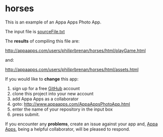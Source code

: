 # horses
This is an example of an Appa Apps Photo App.

The input file is <a href="https://github.com/philiprbrenan/horses/blob/master/sourceFile.txt">sourceFile.txt</a>

The **results** of compiling this file are:

  http://appaapps.com/users/philiprbrenan/horses/html/playGame.html
 
and:

  http://appaapps.com/users/philiprbrenan/horses/html/assets.html

If you would like to **change** this app:

1. sign up for a free <a href="https://github.com/">GitHub</a> account
2. clone this project into your new account
3. add Appa Apps as a collaborator
4. goto: http://www.appaapps.com/AppaAppsPhotoApp.html 
5. enter the name of your repository in the input box
6. press submit.  

If you encounter any **problems**, create an issue against your app and, <a href="http://www.appaapps.com">Appa Apps</a>, being a helpful collaborator, will be pleased to respond.
